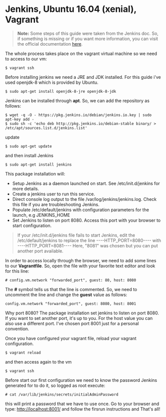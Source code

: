 # Jenkins, Ubuntu 16.04 (xenial), Vagrant
> **Note:** Some steps of this guide were taken from the Jenkins doc. So, if something is missing or if you want more information, you can visit the official documentation  [here](https://jenkins.io/doc/book/installing/#debian-ubuntu).

The whole process takes place on the vagrant virtual machine so we need to access to our vm:
```
$ vagrant ssh
```

Before installing jenkins we need a JRE and JDK installed. For this guide i've used openjdk-8 which is provided by Ubuntu. 
```
$ sudo apt-get install openjdk-8-jre openjdk-8-jdk
```
Jenkins can be installed through **apt**. So, we can add the repository as follows:
```
$ wget -q -O - https://pkg.jenkins.io/debian/jenkins.io.key | sudo apt-key add -
$ sudo sh -c 'echo deb http://pkg.jenkins.io/debian-stable binary/ > /etc/apt/sources.list.d/jenkins.list'
```
update
```
$ sudo apt-get update
```
and then install Jenkins
```
$ sudo apt-get install jenkins
```
This package installation will:
- Setup Jenkins as a daemon launched on start. See /etc/init.d/jenkins for more details.
- Create a jenkins user to run this service.
- Direct console log output to the file /var/log/jenkins/jenkins.log. Check this file if you are troubleshooting Jenkins.
- Populate /etc/default/jenkins with configuration parameters for the launch, e.g JENKINS_HOME
- Set Jenkins to listen on port 8080. Access this port with your browser to start configuration.

> If your /etc/init.d/jenkins file fails to start Jenkins, edit the /etc/default/jenkins to replace the line ----HTTP_PORT=8080---- with ----HTTP_PORT=8081---- Here, "8081" was chosen but you can put another port available.

In order to access locally through the browser, we need to add some lines to our **Vagrantfile**. So, open the file with your favorite text editor and look for this line:
```
# config.vm.network "forwarded_port", guest: 80, host: 8080
```
The **#** symbol tells us that the line is commented. So, we need to uncomment the line and change the **guest** value as follows:
```
config.vm.network "forwarded_port", guest: 8080, host: 8001
```
Why port 8080? The package installation set jenkins to listen on port 8080. If you want to set another port, it's up to you. For the host value you can also use a different port. I've chosen port 8001 just for a personal convention.

Once you have configured your vagrant file, reload your vagrant configuration.
```
$ vagrant reload
```
and then access again to the vm
```
$ vagrant ssh
```
Before start our first configuration we need to know the password Jenkins generated for to do it, so logged as root execute:
```
# cat /var/lib/jenkins/secrets/initialAdminPassword
```
this will print a password that we have to use once. Go to your browser and type: [http://localhost:8001/](http://localhost:8001/) and follow the firsrun instructions and That's all!
   
